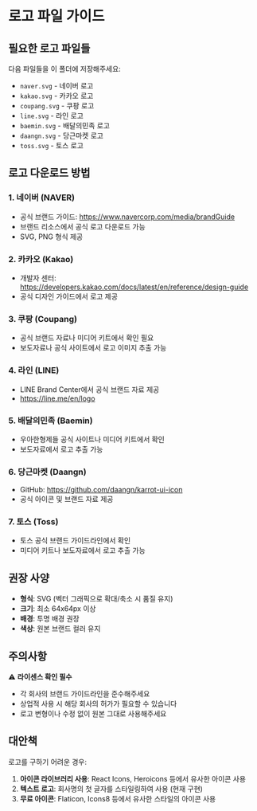 # 로고 파일 가이드

## 필요한 로고 파일들

다음 파일들을 이 폴더에 저장해주세요:

- `naver.svg` - 네이버 로고
- `kakao.svg` - 카카오 로고  
- `coupang.svg` - 쿠팡 로고
- `line.svg` - 라인 로고
- `baemin.svg` - 배달의민족 로고
- `daangn.svg` - 당근마켓 로고
- `toss.svg` - 토스 로고

## 로고 다운로드 방법

### 1. 네이버 (NAVER)
- 공식 브랜드 가이드: https://www.navercorp.com/media/brandGuide
- 브랜드 리소스에서 공식 로고 다운로드 가능
- SVG, PNG 형식 제공

### 2. 카카오 (Kakao)
- 개발자 센터: https://developers.kakao.com/docs/latest/en/reference/design-guide
- 공식 디자인 가이드에서 로고 제공

### 3. 쿠팡 (Coupang)
- 공식 브랜드 자료나 미디어 키트에서 확인 필요
- 보도자료나 공식 사이트에서 로고 이미지 추출 가능

### 4. 라인 (LINE)
- LINE Brand Center에서 공식 브랜드 자료 제공
- https://line.me/en/logo

### 5. 배달의민족 (Baemin)
- 우아한형제들 공식 사이트나 미디어 키트에서 확인
- 보도자료에서 로고 추출 가능

### 6. 당근마켓 (Daangn)
- GitHub: https://github.com/daangn/karrot-ui-icon
- 공식 아이콘 및 브랜드 자료 제공

### 7. 토스 (Toss)
- 토스 공식 브랜드 가이드라인에서 확인
- 미디어 키트나 보도자료에서 로고 추출 가능

## 권장 사양

- **형식**: SVG (벡터 그래픽으로 확대/축소 시 품질 유지)
- **크기**: 최소 64x64px 이상
- **배경**: 투명 배경 권장
- **색상**: 원본 브랜드 컬러 유지

## 주의사항

⚠️ **라이센스 확인 필수**
- 각 회사의 브랜드 가이드라인을 준수해주세요
- 상업적 사용 시 해당 회사의 허가가 필요할 수 있습니다
- 로고 변형이나 수정 없이 원본 그대로 사용해주세요

## 대안책

로고를 구하기 어려운 경우:
1. **아이콘 라이브러리 사용**: React Icons, Heroicons 등에서 유사한 아이콘 사용
2. **텍스트 로고**: 회사명의 첫 글자를 스타일링하여 사용 (현재 구현)
3. **무료 아이콘**: Flaticon, Icons8 등에서 유사한 스타일의 아이콘 사용 